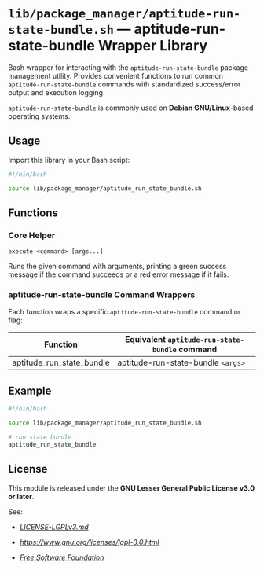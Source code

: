 # `lib/package_manager/aptitude-run-state-bundle.sh` — aptitude-run-state-bundle Wrapper Library

Bash wrapper for interacting with the `aptitude-run-state-bundle` package management utility. Provides convenient functions to run common `aptitude-run-state-bundle` commands with standardized success/error output and execution logging.

`aptitude-run-state-bundle` is commonly used on **Debian GNU/Linux**-based operating systems.

## Usage

Import this library in your Bash script:

```bash
#!/bin/bash

source lib/package_manager/aptitude_run_state_bundle.sh
```

## Functions

### Core Helper

`execute <command> [args...]`

Runs the given command with arguments, printing a green success message if the command succeeds or a red error message if it fails.

### aptitude-run-state-bundle Command Wrappers

Each function wraps a specific `aptitude-run-state-bundle` command or flag:

| **Function**              | **Equivalent `aptitude-run-state-bundle` command** |
|---------------------------|----------------------------------------------------|
| aptitude_run_state_bundle | aptitude-run-state-bundle `<args>`                 |

## Example

```bash
#!/bin/bash

source lib/package_manager/aptitude_run_state_bundle.sh

# run state bundle
aptitude_run_state_bundle
```

## License

This module is released under the **GNU Lesser General Public License v3.0 or later**.

See:

- [_LICENSE-LGPLv3.md_](https://github.com/Archetypum/tum-bash/blob/master/LICENSE-LGPLv3.md)

- _https://www.gnu.org/licenses/lgpl-3.0.html_

- [_Free Software Foundation_](https://www.fsf.org/)
